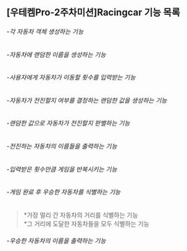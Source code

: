 ## [우테켐Pro-2주차미션]Racingcar 기능 목록

######  -각 자동차 객체 생성하는 기능  
######  -자동차에 랜덤한 이름을 생성하는 기능  
######  -사용자에게 자동차가 이동할 횟수를 입력받는 기능  
######  -자동차가 전진할지 여부를 결정하는 랜덤한 값을 생성하는 기능  
######  -랜덤한 값으로 자동차가 전진할지 판별하는 기능  
######  -전진하는 자동차의 이름들을 출력하는 기능  
######  -입력받은 횟수만큼 게임을 반복시키는 기능  
######  -게임 완료 후 우승한 자동차를 식별하는 기능
> *가장 멀리 간 자동차의 거리를 식별하는 기능  
> *그 거리에 도달한 자동차들을 모두 식별하는 기능
######  -우승한 자동차의 이름을 출력하는 기능

